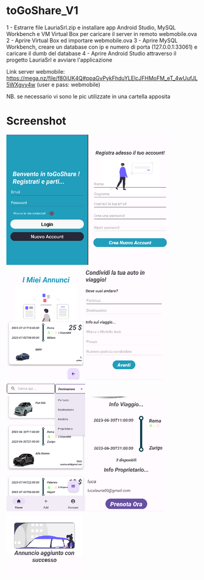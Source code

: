 
# toGoShare_V1

1 - Estrarre file LauriaSrl.zip e installare app Android Studio, MySQL Workbench e VM Virtual Box per caricare il server in remoto webmobile.ova
2 - Aprire Virtual Box ed importare webmobile.ova
3 - Aprire MySQL Workbench, creare un database con ip e numero di porta (127.0.0.1:33061) e caricare il dumb del database 
4 - Aprire Android Studio attraverso il progetto LauriaSrl e avviare l'applicazione

Link server webmobile: https://mega.nz/file/f80iUK4Q#ppaGvPykFhduYLElcJFHMoFM_eT_4wUufJL5WXgvy4w (user e pass: webmobile)

NB. se necessario vi sono le pic utilizzate in una cartella apposita

# Screenshot


![Alt text](/screen/login.PNG?raw=true "Optional Title")
![Alt text](/screen/signup.PNG?raw=true "Optional Title")
![Alt text](/screen/miei.PNG?raw=true "Optional Title")
![Alt text](/screen/condividi.PNG?raw=true "Optional Title")
![Alt text](/screen/home.PNG?raw=true "Optional Title")
![Alt text](/screen/info.PNG?raw=true "Optional Title")
![Alt text](/screen/aggiunto.PNG?raw=true "Optional Title")
